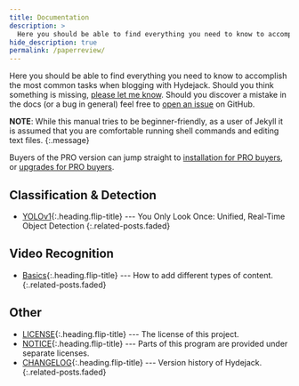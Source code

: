 ```yaml
---
title: Documentation
description: >
  Here you should be able to find everything you need to know to accomplish the most common tasks when blogging with Hydejack.
hide_description: true
permalink: /paperreview/
---
```


Here you should be able to find everything you need to know to accomplish the most common tasks when blogging with Hydejack.
Should you think something is missing, [please let me know](mailto:mail@qwtel.com).
Should you discover a mistake in the docs (or a bug in general) feel free to [open an issue](https://github.com/hydecorp/hydejack/issues) on GitHub.

**NOTE**: While this manual tries to be beginner-friendly, as a user of Jekyll it is assumed that you are comfortable running shell commands and editing text files.
{:.message}

Buyers of the PRO version can jump straight to [installation for PRO buyers](install.md#pro-version),
or [upgrades for PRO buyers](upgrade.md#pro-version).

## Classification & Detection
* [YOLOv1]{:.heading.flip-title} --- You Only Look Once: Unified, Real-Time Object Detection
{:.related-posts.faded}

## Video Recognition
* [Basics]{:.heading.flip-title} --- How to add different types of content.
{:.related-posts.faded}

## Other
* [LICENSE]{:.heading.flip-title} --- The license of this project.
* [NOTICE]{:.heading.flip-title} --- Parts of this program are provided under separate licenses.
* [CHANGELOG]{:.heading.flip-title} --- Version history of Hydejack.
{:.related-posts.faded}

<!-- Classification & Detection -->
[YOLOv1]: YOLOv1.md
[upgrade]: upgrade.md
[config]: config.md

<!-- Video Recognition -->
[basics]: basics.md
[writing]: writing.md
[scripts]: scripts.md

[build]: build.md
[advanced]: advanced.md


[LICENSE]: ../LICENSE.md
[NOTICE]: ../NOTICE.md
[CHANGELOG]: ../CHANGELOG.md
